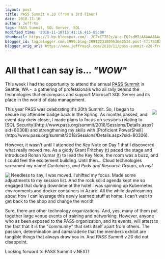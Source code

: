 ```yaml
---
layout: post
title: PASS Summit v.20 (from a 3rd Timer)
date: 2018-11-10
author: Jeff-Ro
tags: PASS Summit, SQL Server, SQL
modified_time: '2018-11-10T15:41:16.415-05:00'
thumbnail: https://1.bp.blogspot.com/-_JCZxCT7B2c/W-c-FQJsdMI/AAAAAAAAqR4/yr3PojoHH_A9aGsnwEQZv5YLM_NXsAx3wCKgBGAs/s72-c/IMG_20181106_193043_804.jpg
blogger_id: tag:blogger.com,1999:blog-2891223180963662514.post-4717838235340522431
blogger_orig_url: https://www.jeffrosql.com/2018/11/pass-summit-v20-from-3rd-timer.html
---
```


# All that I can say is... *"WOW"*

This week I had the opportunity to attend the annual [PASS Summit](https://www.pass.org/summit) in Seattle, WA -  a gathering of professionals who all rally behind the technologies that encompass and support Microsoft SQL Server and its place in the world of data management.  

<img align="right" style="padding:10px" src="https://1.bp.blogspot.com/-_JCZxCT7B2c/W-c-FQJsdMI/AAAAAAAAqR4/yr3PojoHH_A9aGsnwEQZv5YLM_NXsAx3wCKgBGAs/s320/IMG_20181106_193043_804.jpg">
This year PASS was celebrating it's 20th Summit. So, I began to secure my attendee badge back in the Spring. As months passed, and event day drew closer, I made plans to focus on sessions relating to [SQL Security](http://www.pass.org/summit/2018/Sessions/Details.aspx?sid=80308) and strengthening my skills with [Proficient PowerShell](http://www.pass.org/summit/2018/Sessions/Details.aspx?sid=80306).  

However, it wasn't until I attended the Key Note on Day 1 that I discovered what really moved me. As a giddy Grant Fritchey [(t)](https://twitter.com/GFritchey) paced the stage and introduced Rohan Kumar [(t)](https://twitter.com/RohanKData) to lead the Key Note, the room was a buzz, and I could feel the excitement building. Until then... Cloud technologies screamed my name! _Containers, and Pods and Resource Groups, oh my!_  

<img align="left" src="https://1.bp.blogspot.com/-m9VfMc0Sk94/W-c29Wmo_iI/AAAAAAAAqRg/frmFJiA6I6MMWyeKcie443xJ4ZuTpkYLgCKgBGAs/s320/PSX_20181110_043025.jpg">
Needless to say, I was moved. I shifted my focus. Made some adjustments to my session list. And the rock solid agenda kept me so engaged that during downtime at the hotel I was spinning up Kubernetes environments and docker containers in Azure. All the while daydreaming about how I can leverage this newly learned stuff at home. I can't wait to get back to the shop and change the world!  

Sure, there are other technology organizations. And, yes, many of them put together large venue events of training and networking. However, anyone who as been exposed to the PASS organization, and its events, will attest to the fact that it is the "community" that sets itself apart from others. The passion, determination and camaraderie that the members exhibit are tangible things that always draw you in. And _PASS Summit v.20_ did not disappoint.  

Looking forward to PASS Summit v.NEXT!